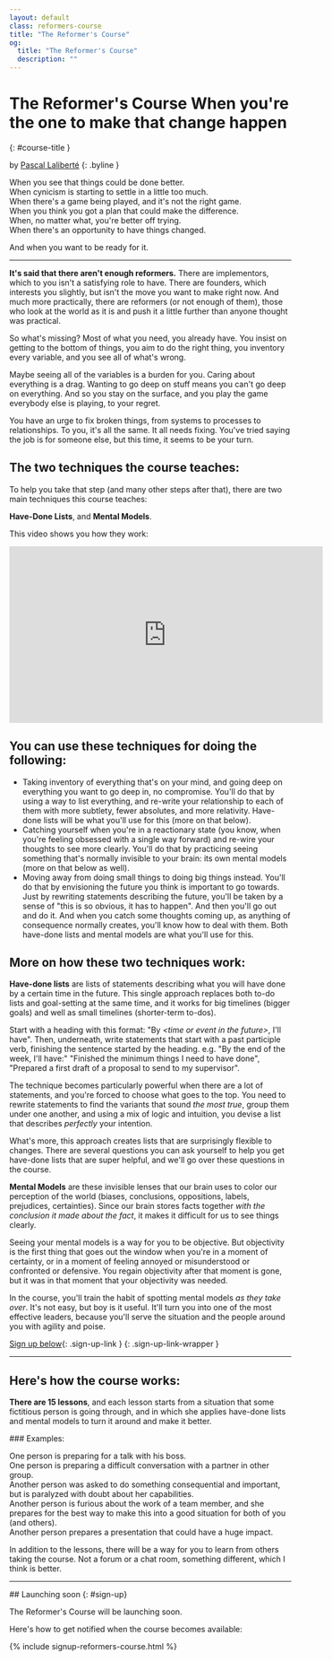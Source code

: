 ```yaml
---
layout: default
class: reformers-course
title: "The Reformer's Course"
og:
  title: "The Reformer's Course"
  description: ""
---
```


# The Reformer's Course <span class="tagline">When you're the one to make that change happen</span>
{: #course-title }

by [Pascal Laliberté](/)
{: .byline }

When you see that things could be done better.  
When cynicism is starting to settle in a little too much.  
When there's a game being played, and it's not the right game.  
When you think you got a plan that could make the difference.  
When, no matter what, you're better off trying.  
When there's an opportunity to have things changed.  

And when you want to be ready for it.

---

**It's said that there aren't enough reformers.** There are implementors, which to you isn't a satisfying role to have. There are founders, which interests you slightly, but isn't the move you want to make right now. And much more practically, there are reformers (or not enough of them), those who look at the world as it is and push it a little further than anyone thought was practical.

So what's missing? Most of what you need, you already have. You insist on getting to the bottom of things, you aim to do the right thing, you inventory every variable, and you see all of what's wrong.

Maybe seeing all of the variables is a burden for you. Caring about everything is a drag. Wanting to go deep on stuff means you can't go deep on everything. And so you stay on the surface, and you play the game everybody else is playing, to your regret.

You have an urge to fix broken things, from systems to processes to relationships. To you, it's all the same. It all needs fixing. You've tried saying the job is for someone else, but this time, it seems to be your turn.

<div class="highlight" markdown="1">

## The two techniques the course teaches:

To help you take that step (and many other steps after that), there are two main techniques this course teaches:

**Have-Done Lists**, and **Mental Models**.

This video shows you how they work:

<div class="fitvid">
<iframe width="560" height="315" src="https://www.youtube-nocookie.com/embed/mZIE4sj1HHM?rel=0" frameborder="0" allowfullscreen></iframe>
</div>

</div>


## You can use these techniques for doing the following:

* Taking inventory of everything that's on your mind, and going deep on everything you want to go deep in, no compromise. You'll do that by using a way to list everything, and re-write your relationship to each of them with more subtlety, fewer absolutes, and more relativity. Have-done lists will be what you'll use for this (more on that below).
* Catching yourself when you're in a reactionary state (you know, when you're feeling obsessed with a single way forward) and re-wire your thoughts to see more clearly. You'll do that by practicing seeing something that's normally invisible to your brain: its own mental models (more on that below as well).
* Moving away from doing small things to doing big things instead. You'll do that by envisioning the future you think is important to go towards. Just by rewriting statements describing the future, you'll be taken by a sense of "this is so obvious, it has to happen". And then you'll go out and do it. And when you catch some thoughts coming up, as anything of consequence normally creates, you'll know how to deal with them. Both have-done lists and mental models are what you'll use for this.

## More on how these two techniques work:

**Have-done lists** are lists of statements describing what you will have done by a certain time in the future. This single approach replaces both to-do lists and goal-setting at the same time, and it works for big timelines (bigger goals) and well as small timelines (shorter-term to-dos).

Start with a heading with this format: "By *&lt;time or event in the future&gt;*, I'll have". Then, underneath, write statements that start with a past participle verb, finishing the sentence started by the heading. e.g. "By the end of the week, I'll have:" "Finished the minimum things I need to have done", "Prepared a first draft of a proposal to send to my supervisor".

The technique becomes particularly powerful when there are a lot of statements, and you're forced to choose what goes to the top. You need to rewrite statements to find the variants that sound _the most true_, group them under one another, and using a mix of logic and intuition, you devise a list that describes _perfectly_ your intention.

What's more, this approach creates lists that are surprisingly flexible to changes. There are several questions you can ask yourself to help you get have-done lists that are super helpful, and we'll go over these questions in the course.

**Mental Models** are these invisible lenses that our brain uses to color our perception of the world (biases, conclusions, oppositions, labels, prejudices, certainties). Since our brain stores facts together _with the conclusion it made about the fact_, it makes it difficult for us to see things clearly.

Seeing your mental models is a way for you to be objective. But objectivity is the first thing that goes out the window when you're in a moment of certainty, or in a moment of feeling annoyed or misunderstood or confronted or defensive. You regain objectivity after that moment is gone, but it was in that moment that your objectivity was needed.

In the course, you'll train the habit of spotting mental models _as they take over_. It's not easy, but boy is it useful. It'll turn you into one of the most effective leaders, because you'll serve the situation and the people around you with agility and poise.

[Sign up below](#sign-up){: .sign-up-link }
{: .sign-up-link-wrapper }

---

## Here's how the course works:

**There are 15 lessons**, and each lesson starts from a situation that some fictitious person is going through, and in which she applies have-done lists and mental models to turn it around and make it better.

<div class="examples" markdown="1">
### Examples:

One person is preparing for a talk with his boss.  
One person is preparing a difficult conversation with a partner in other group.  
Another person was asked to do something consequential and important, but is paralyzed with doubt about her capabilities.  
Another person is furious about the work of a team member, and she prepares for the best way to make this into a good situation for both of you (and others).  
Another person prepares a presentation that could have a huge impact.
</div>

In addition to the lessons, there will be a way for you to learn from others taking the course. Not a forum or a chat room, something different, which I think is better.

---

<div class="text-center-desktop" markdown="1">
## Launching soon
{: #sign-up}

The Reformer's Course will be launching soon.

Here's how to get notified when the course becomes available:
</div>

{% include signup-reformers-course.html %}
